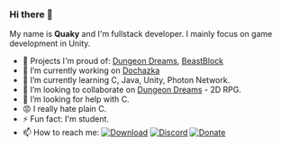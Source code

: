 
### Hi there 👋
My name is **Quaky** and I'm fullstack developer. I mainly focus on game development in Unity.

- 🤩 Projects I'm proud of: [Dungeon Dreams](https://github.com/QuakyCZ/DungeonDreams), [BeastBlock](https://beastblock.cz)
- 🔭 I’m currently working on [Dochazka](https://github.com/QuakyCZ/Dochazka)
- 🌱 I’m currently learning C, Java, Unity, Photon Network.
- 👯 I’m looking to collaborate on [Dungeon Dreams](https://github.com/QuakyCZ/DungeonDreams) - 2D RPG.
- 🤔 I’m looking for help with C.
- 😡 I really hate plain C.
- ⚡ Fun fact: I'm student.
- 📫 How to reach me:
[![Download](https://img.shields.io/badge/Facebook-Page-blue)](https://www.facebook.com/QuakySoft)
[![Discord](https://img.shields.io/discord/696370255592685599?color=green&label=Discord)](https://discord.gg/4pHE55e)
[![Donate](https://img.shields.io/badge/MyGames-Itch.io-blue)](https://quaky.itch.io)
